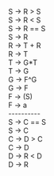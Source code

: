S -> R > S\
S -> R < S\
S -> R == S\
S -> R\
R -> T + R\
R -> T\
T -> G*T\
T -> G\
G -> F^G\
G -> F\
F -> (S)\
F -> a\
----------\
S -> C == S\
S -> C\
C -> D > C\
C -> D\
D -> R < D\
D -> R